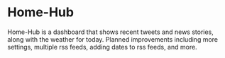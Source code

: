 # Home-Hub

Home-Hub is a dashboard that shows recent tweets and news stories, along with the weather for today. Planned improvements including more settings, multiple rss feeds, adding dates to rss feeds, and more.
